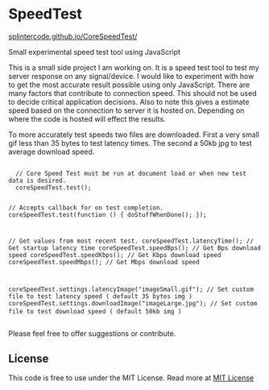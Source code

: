 <h1>SpeedTest</h1>

<a href="http://splintercode.github.io/CoreSpeedTest/" target="_none">splintercode.github.io/CoreSpeedTest/</a>

<p>Small experimental speed test tool using JavaScript<p>

<p> This is a small side project I am working on. It is a speed test tool to test my server response on any signal/device.
I would like to experiment with how to get the most accurate result possible using only JavaScript.
There are many factors that contribute to connection speed. This should not be used to decide critical 
application decisions. Also to note this gives a estimate speed based on the connection to server it is hosted on. Depending on 
where the code is hosted will effect the results.</p>

<p>To more accurately test speeds two files are downloaded. 
   First a very small gif less than 35 bytes to test latency times. 
   The second a 50kb jpg to test average download speed. </p>
<pre>
<code>
  // Core Speed Test must be run at document load or when new test data is desired.
  coreSpeedTest.test();

  // Accepts callback for on test completion.
  coreSpeedTest.test(function () {
    doStuffWhenDone();
  });

  // Get values from most recent test.
  coreSpeedTest.latencyTime();                             // Get startup latency time
  coreSpeedTest.speedBps();                                // Get Bps download speed
  coreSpeedTest.speedKbps();                               // Get Kbps download speed
  coreSpeedTest.speedMbps();                               // Get Mbps download speed

  coreSpeedTest.settings.latencyImage("imageSmall.gif");   // Set custom file to test latency speed  ( default 35 bytes img )
  coreSpeedTest.settings.downloadImage("imageLarge.jpg");  // Set custom file to test download speed ( default 50kb img )
</code>
</pre>
  
  <p>Please feel free to offer suggestions or contribute. </p>

<h2>License</h2>
<p>
This code is free to use under the MIT License.
Read more at <a href="http://opensource.org/licenses/MIT" target="_blank">MIT License</a>
</p>
